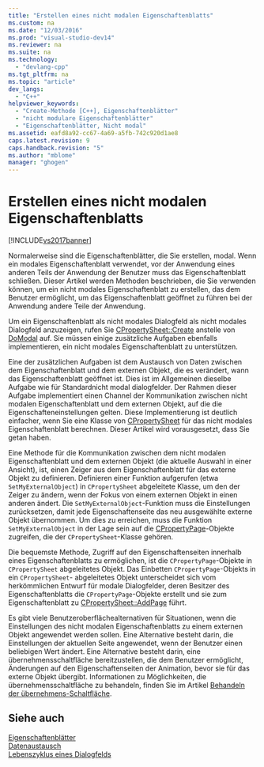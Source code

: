 ```yaml
---
title: "Erstellen eines nicht modalen Eigenschaftenblatts"
ms.custom: na
ms.date: "12/03/2016"
ms.prod: "visual-studio-dev14"
ms.reviewer: na
ms.suite: na
ms.technology: 
  - "devlang-cpp"
ms.tgt_pltfrm: na
ms.topic: "article"
dev_langs: 
  - "C++"
helpviewer_keywords: 
  - "Create-Methode [C++], Eigenschaftenblätter"
  - "nicht modulare Eigenschaftenblätter"
  - "Eigenschaftenblätter, Nicht modal"
ms.assetid: eafd8a92-cc67-4a69-a5fb-742c920d1ae8
caps.latest.revision: 9
caps.handback.revision: "5"
ms.author: "mblome"
manager: "ghogen"
---
```

# Erstellen eines nicht modalen Eigenschaftenblatts
[!INCLUDE[vs2017banner](../assembler/inline/includes/vs2017banner.md)]

Normalerweise sind die Eigenschaftenblätter, die Sie erstellen, modal.  Wenn ein modales Eigenschaftenblatt verwendet, vor der Anwendung eines anderen Teils der Anwendung der Benutzer muss das Eigenschaftenblatt schließen.  Dieser Artikel werden Methoden beschrieben, die Sie verwenden können, um ein nicht modales Eigenschaftenblatt zu erstellen, das dem Benutzer ermöglicht, um das Eigenschaftenblatt geöffnet zu führen bei der Anwendung andere Teile der Anwendung.  
  
 Um ein Eigenschaftenblatt als nicht modales Dialogfeld als nicht modales Dialogfeld anzuzeigen, rufen Sie [CPropertySheet::Create](../Topic/CPropertySheet::Create.md) anstelle von [DoModal](../Topic/CPropertySheet::DoModal.md) auf.  Sie müssen einige zusätzliche Aufgaben ebenfalls implementieren, ein nicht modales Eigenschaftenblatt zu unterstützen.  
  
 Eine der zusätzlichen Aufgaben ist dem Austausch von Daten zwischen dem Eigenschaftenblatt und dem externen Objekt, die es verändert, wann das Eigenschaftenblatt geöffnet ist.  Dies ist im Allgemeinen dieselbe Aufgabe wie für Standardnicht modal dialogfelder.  Der Rahmen dieser Aufgabe implementiert einen Channel der Kommunikation zwischen nicht modalen Eigenschaftenblatt und dem externen Objekt, auf die die Eigenschafteneinstellungen gelten.  Diese Implementierung ist deutlich einfacher, wenn Sie eine Klasse von [CPropertySheet](../mfc/reference/cpropertysheet-class.md) für das nicht modales Eigenschaftenblatt berechnen.  Dieser Artikel wird vorausgesetzt, dass Sie getan haben.  
  
 Eine Methode für die Kommunikation zwischen dem nicht modalen Eigenschaftenblatt und dem externen Objekt \(die aktuelle Auswahl in einer Ansicht\), ist, einen Zeiger aus dem Eigenschaftenblatt für das externe Objekt zu definieren.  Definieren einer Funktion aufgerufen \(etwa `SetMyExternalObject`\) in `CPropertySheet` abgeleitete Klasse, um den der Zeiger zu ändern, wenn der Fokus von einem externen Objekt in einen anderen ändert.  Die `SetMyExternalObject`\-Funktion muss die Einstellungen zurücksetzen, damit jede Eigenschaftenseite das neu ausgewählte externe Objekt übernommen.  Um dies zu erreichen, muss die Funktion `SetMyExternalObject` in der Lage sein auf die [CPropertyPage](../mfc/reference/cpropertypage-class.md)\-Objekte zugreifen, die der `CPropertySheet`\-Klasse gehören.  
  
 Die bequemste Methode, Zugriff auf den Eigenschaftenseiten innerhalb eines Eigenschaftenblatts zu ermöglichen, ist die `CPropertyPage`\-Objekte in `CPropertySheet` abgeleitetes Objekt.  Das Einbetten `CPropertyPage`\-Objekts in ein `CPropertySheet`\- abgeleitetes Objekt unterscheidet sich vom herkömmlichen Entwurf für modale Dialogfelder, deren Besitzer des Eigenschaftenblatts die `CPropertyPage`\-Objekte erstellt und sie zum Eigenschaftenblatt zu [CPropertySheet::AddPage](../Topic/CPropertySheet::AddPage.md) führt.  
  
 Es gibt viele Benutzeroberflächealternativen für Situationen, wenn die Einstellungen des nicht modalen Eigenschaftenblatts zu einem externen Objekt angewendet werden sollen.  Eine Alternative besteht darin, die Einstellungen der aktuellen Seite angewendet, wenn der Benutzer einen beliebigen Wert ändert.  Eine Alternative besteht darin, eine übernehmensschaltfläche bereitzustellen, die dem Benutzer ermöglicht, Änderungen auf den Eigenschaftenseiten der Animation, bevor sie für das externe Objekt übergibt.  Informationen zu Möglichkeiten, die übernehmensschaltfläche zu behandeln, finden Sie im Artikel [Behandeln der übernehmens\-Schaltfläche](../mfc/handling-the-apply-button.md).  
  
## Siehe auch  
 [Eigenschaftenblätter](../mfc/property-sheets-mfc.md)   
 [Datenaustausch](../mfc/exchanging-data.md)   
 [Lebenszyklus eines Dialogfelds](../mfc/life-cycle-of-a-dialog-box.md)